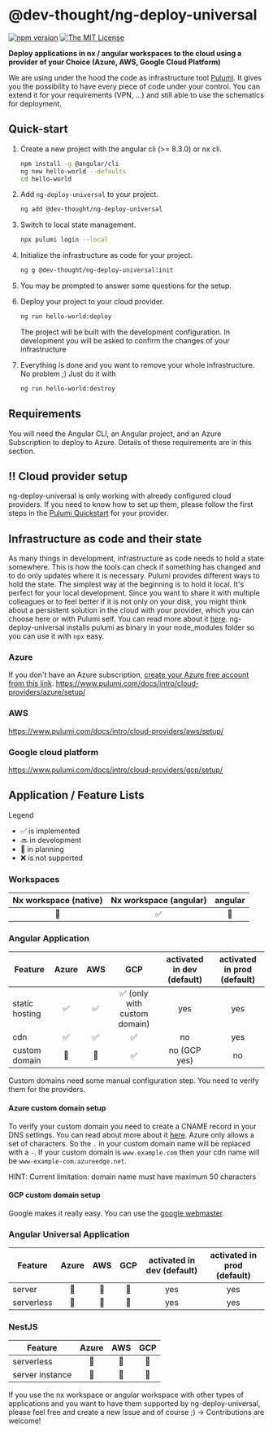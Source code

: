 # @dev-thought/ng-deploy-universal

[![npm version](https://badge.fury.io/js/%40dev-thought%2Fng-deploy-universal.svg)](https://www.npmjs.com/package/@dev-thought/ng-deploy-universal)
[![The MIT License](https://img.shields.io/badge/license-MIT-orange.svg?color=blue&style=flat-square)](http://opensource.org/licenses/MIT)

**Deploy applications in nx / angular workspaces to the cloud using a provider of your Choice (Azure, AWS, Google Cloud Platform)**

We are using under the hood the code as infrastructure tool [Pulumi](https://www.pulumi.com/). It gives you the possibility to have every piece of code under your control. You can extend it for your requirements (VPN, ...) and still able to use the schematics for deployment.

## Quick-start <a name="quickstart"></a>

1. Create a new project with the angular cli (>= 8.3.0) or nx cli.

   ```sh
   npm install -g @angular/cli
   ng new hello-world --defaults
   cd hello-world
   ```

1. Add `ng-deploy-universal` to your project.

   ```sh
   ng add @dev-thought/ng-deploy-universal
   ```

1. Switch to local state management.

   ```sh
   npx pulumi login --local
   ```

1. Initialize the infrastructure as code for your project.

   ```sh
   ng g @dev-thought/ng-deploy-universal:init
   ```

1. You may be prompted to answer some questions for the setup.

1. Deploy your project to your cloud provider.

   ```sh
   ng run hello-world:deploy
   ```

   The project will be built with the development configuration.
   In development you will be asked to confirm the changes of your infrastructure

1. Everything is done and you want to remove your whole infrastructure. No problem ;) Just do it with

   ```sh
   ng run hello-world:destroy
   ```

## Requirements

You will need the Angular CLI, an Angular project, and an Azure Subscription to deploy to Azure. Details of these requirements are in this section.

## :bangbang: Cloud provider setup

ng-deploy-universal is only working with already configured cloud providers. If you need to know how to set up them, please follow the first steps in the [Pulumi Quickstart](https://www.pulumi.com/docs/get-started/) for your provider.

## Infrastructure as code and their state

As many things in development, infrastructure as code needs to hold a state somewhere. This is how the tools can check if something has changed and to do only updates where it is necessary. Pulumi provides different ways to hold the state.
The simplest way at the beginning is to hold it local. It's perfect for your local development. Since you want to share it with multiple colleagues or to feel better if it is not only on your disk, you might think about a persistent solution in the cloud with your provider, which you can choose here or with Pulumi self. You can read more about it [here](https://www.pulumi.com/docs/reference/cli/pulumi_login/).
ng-deploy-universal installs pulumi as binary in your node_modules folder so you can use it with `npx` easy.

### Azure

If you don't have an Azure subscription, [create your Azure free account from this link](https://azure.microsoft.com/en-us/free/?WT.mc_id=ng_deploy_azure-github-cxa).
https://www.pulumi.com/docs/intro/cloud-providers/azure/setup/

### AWS

https://www.pulumi.com/docs/intro/cloud-providers/aws/setup/

### Google cloud platform

https://www.pulumi.com/docs/intro/cloud-providers/gcp/setup/

## Application / Feature Lists

Legend

- :white_check_mark: is implemented
- :soon: in development
- :calendar: in planning
- :x: is not supported

### Workspaces

| Nx workspace (native) | Nx workspace (angular) |  angular   |
| :-------------------: | :--------------------: | :--------: |
|      :calendar:       |   :white_check_mark:   | :calendar: |

### Angular Application

| Feature        |       Azure        |        AWS         |                     GCP                      | activated in dev (default) | activated in prod (default) |
| -------------- | :----------------: | :----------------: | :------------------------------------------: | :------------------------: | :-------------------------: |
| static hosting | :white_check_mark: | :white_check_mark: | :white_check_mark: (only with custom domain) |            yes             |             yes             |
| cdn            | :white_check_mark: | :white_check_mark: |              :white_check_mark:              |             no             |             yes             |
| custom domain  |     :calendar:     |     :calendar:     |              :white_check_mark:              |        no (GCP yes)        |             no              |

Custom domains need some manual configuration step. You need to verify them for the providers.

#### Azure custom domain setup

To verify your custom domain you need to create a CNAME record in your DNS settings. You can read about more about it [here](https://docs.microsoft.com/en-us/azure/cdn/cdn-map-content-to-custom-domain#map-the-permanent-custom-domain).
Azure only allows a set of characters. So the `.` in your custom domain name will be replaced with a `-`. If your custom domain is `www.example.com` then your cdn name will be `www-example-com.azureedge.net`.

HINT: Current limitation: domain name must have maximum 50 characters

#### GCP custom domain setup

Google makes it really easy. You can use the [google webmaster](https://www.google.com/webmasters/verification/home).

### Angular Universal Application

| Feature    |   Azure    |    AWS     |    GCP     | activated in dev (default) | activated in prod (default) |
| ---------- | :--------: | :--------: | :--------: | :------------------------: | :-------------------------: |
| server     | :calendar: | :calendar: | :calendar: |            yes             |             yes             |
| serverless | :calendar: | :calendar: | :calendar: |            yes             |             yes             |

### NestJS

| Feature         |   Azure    |    AWS     |    GCP     |
| --------------- | :--------: | :--------: | :--------: |
| serverless      | :calendar: | :calendar: | :calendar: |
| server instance | :calendar: | :calendar: | :calendar: |

If you use the nx workspace or angular workspace with other types of applications and you want to have them supported by ng-deploy-universal, please feel free and create a new Issue and of course ;) -> Contributions are welcome!

